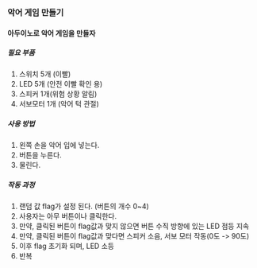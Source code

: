 ### 악어 게임 만들기

#### 아두이노로 악어 게임을 만들자

##### 필요 부품

1. 스위치 5개 (이빨)
2. LED 5개 (안전 이빨 확인 용)
3. 스피커 1개(위험 상황 알림)
4. 서보모터 1개 (악어 턱 관절)

##### 사용 방법

1. 왼쪽 손을 악어 입에 넣는다.
2. 버튼을 누른다.
3. 물린다.

##### 작동 과정

1. 랜덤 값 flag가 설정 된다. (버튼의 개수 0~4)
2. 사용자는 아무 버튼이나 클릭한다.
3. 만약, 클릭된 버튼이 flag값과 맞지 않으면 버튼 수직 방향에 있는 LED 점등 지속
4. 만약, 클릭된 버튼이 flag값과 맞다면 스피커 소음, 서보 모터 작동(0도 -> 90도)
5. 이후 flag 초기화 되며, LED 소등
6. 반복